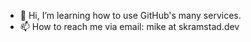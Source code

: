 - 👋 Hi, I’m learning how to use GitHub's many services.
- 📫 How to reach me via email: mike at skramstad.dev

<!---
skramstad-lab/skramstad-lab is a ✨ special ✨ repository because its `README.md` (this file) appears on your GitHub profile.
You can click the Preview link to take a look at your changes.
--->
